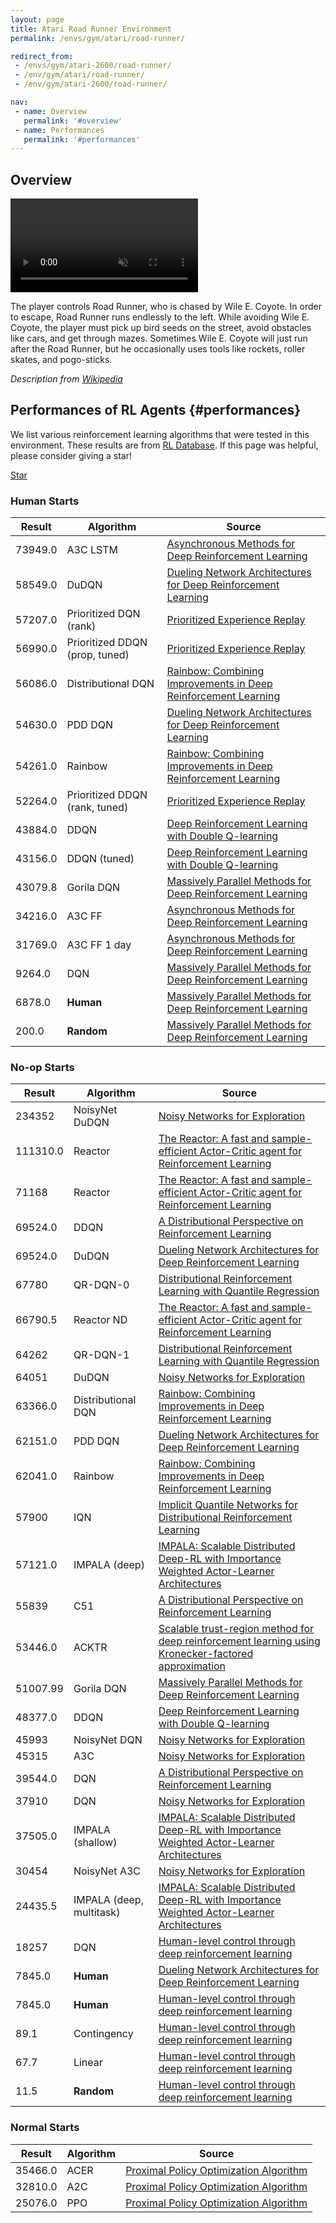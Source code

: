 ```yaml
---
layout: page
title: Atari Road Runner Environment
permalink: /envs/gym/atari/road-runner/

redirect_from:
 - /envs/gym/atari-2600/road-runner/
 - /env/gym/atari/road-runner/
 - /env/gym/atari-2600/road-runner/

nav:
 - name: Overview
   permalink: '#overview'
 - name: Performances
   permalink: '#performances'
---
```



## Overview

<video autoplay muted loop controls>
  <source src="{{ 'assets/_pages/envs/gym/atari/road-runner.mp4' | absolute_url }}" type="video/mp4">
</video>

The player controls Road Runner, who is chased by Wile E. Coyote. In order to escape, Road Runner runs endlessly to the left. While avoiding Wile E. Coyote, the player must pick up bird seeds on the street, avoid obstacles like cars, and get through mazes. Sometimes Wile E. Coyote will just run after the Road Runner, but he occasionally uses tools like rockets, roller skates, and pogo-sticks.

*Description from [Wikipedia](https://en.wikipedia.org/wiki/Road_Runner_%28video_game%29)*


## Performances of RL Agents {#performances}

We list various reinforcement learning algorithms that were tested in this environment. These results are from [RL Database](https://github.com/seungjaeryanlee/rldb). If this page was helpful, please consider giving a star!

<!-- Place this tag where you want the button to render. -->
<a class="github-button" href="https://github.com/seungjaeryanlee/rldb" data-icon="octicon-star" data-size="large" data-show-count="true" aria-label="Star seungjaeryanlee/rldb on GitHub">Star</a>
<!-- Place this tag in your head or just before your close body tag. -->
<script async defer src="https://buttons.github.io/buttons.js"></script>

### Human Starts

| Result | Algorithm | Source |
|--------|-----------|--------|
| 73949.0 | A3C LSTM | [Asynchronous Methods for Deep Reinforcement Learning](https://arxiv.org/abs/1602.01783) |
| 58549.0 | DuDQN | [Dueling Network Architectures for Deep Reinforcement Learning](https://arxiv.org/abs/1511.06581) |
| 57207.0 | Prioritized DQN (rank) | [Prioritized Experience Replay](https://arxiv.org/abs/1511.05952) |
| 56990.0 | Prioritized DDQN (prop, tuned) | [Prioritized Experience Replay](https://arxiv.org/abs/1511.05952) |
| 56086.0 | Distributional DQN | [Rainbow: Combining Improvements in Deep Reinforcement Learning](https://arxiv.org/abs/1710.02298) |
| 54630.0 | PDD DQN | [Dueling Network Architectures for Deep Reinforcement Learning](https://arxiv.org/abs/1511.06581) |
| 54261.0 | Rainbow | [Rainbow: Combining Improvements in Deep Reinforcement Learning](https://arxiv.org/abs/1710.02298) |
| 52264.0 | Prioritized DDQN (rank, tuned) | [Prioritized Experience Replay](https://arxiv.org/abs/1511.05952) |
| 43884.0 | DDQN | [Deep Reinforcement Learning with Double Q-learning](https://arxiv.org/abs/1509.06461) |
| 43156.0 | DDQN (tuned) | [Deep Reinforcement Learning with Double Q-learning](https://arxiv.org/abs/1509.06461) |
| 43079.8 | Gorila DQN | [Massively Parallel Methods for Deep Reinforcement Learning](https://arxiv.org/abs/1507.04296) |
| 34216.0 | A3C FF | [Asynchronous Methods for Deep Reinforcement Learning](https://arxiv.org/abs/1602.01783) |
| 31769.0 | A3C FF 1 day | [Asynchronous Methods for Deep Reinforcement Learning](https://arxiv.org/abs/1602.01783) |
| 9264.0 | DQN | [Massively Parallel Methods for Deep Reinforcement Learning](https://arxiv.org/abs/1507.04296) |
| 6878.0 | **Human** | [Massively Parallel Methods for Deep Reinforcement Learning](https://arxiv.org/abs/1507.04296) |
| 200.0 | **Random** | [Massively Parallel Methods for Deep Reinforcement Learning](https://arxiv.org/abs/1507.04296) |


### No-op Starts

| Result | Algorithm | Source |
|--------|-----------|--------|
| 234352 | NoisyNet DuDQN | [Noisy Networks for Exploration](https://arxiv.org/abs/1706.10295) |
| 111310.0 | Reactor | [The Reactor: A fast and sample-efficient Actor-Critic agent for Reinforcement Learning](https://arxiv.org/abs/1704.04651) |
| 71168 | Reactor | [The Reactor: A fast and sample-efficient Actor-Critic agent for Reinforcement Learning](https://arxiv.org/abs/1704.04651) |
| 69524.0 | DDQN | [A Distributional Perspective on Reinforcement Learning](https://arxiv.org/abs/1707.06887) |
| 69524.0 | DuDQN | [Dueling Network Architectures for Deep Reinforcement Learning](https://arxiv.org/abs/1511.06581) |
| 67780 | QR-DQN-0 | [Distributional Reinforcement Learning with Quantile Regression](https://arxiv.org/abs/1710.10044) |
| 66790.5 | Reactor ND | [The Reactor: A fast and sample-efficient Actor-Critic agent for Reinforcement Learning](https://arxiv.org/abs/1704.04651) |
| 64262 | QR-DQN-1 | [Distributional Reinforcement Learning with Quantile Regression](https://arxiv.org/abs/1710.10044) |
| 64051 | DuDQN | [Noisy Networks for Exploration](https://arxiv.org/abs/1706.10295) |
| 63366.0 | Distributional DQN | [Rainbow: Combining Improvements in Deep Reinforcement Learning](https://arxiv.org/abs/1710.02298) |
| 62151.0 | PDD DQN | [Dueling Network Architectures for Deep Reinforcement Learning](https://arxiv.org/abs/1511.06581) |
| 62041.0 | Rainbow | [Rainbow: Combining Improvements in Deep Reinforcement Learning](https://arxiv.org/abs/1710.02298) |
| 57900 | IQN | [Implicit Quantile Networks for Distributional Reinforcement Learning](https://arxiv.org/abs/1806.06923) |
| 57121.0 | IMPALA (deep) | [IMPALA: Scalable Distributed Deep-RL with Importance Weighted Actor-Learner Architectures](https://arxiv.org/abs/1802.01561) |
| 55839 | C51 | [A Distributional Perspective on Reinforcement Learning](https://arxiv.org/abs/1707.06887) |
| 53446.0 | ACKTR | [Scalable trust-region method for deep reinforcement learning using Kronecker-factored approximation](https://arxiv.org/abs/1708.05144) |
| 51007.99 | Gorila DQN | [Massively Parallel Methods for Deep Reinforcement Learning](https://arxiv.org/abs/1507.04296) |
| 48377.0 | DDQN | [Deep Reinforcement Learning with Double Q-learning](https://arxiv.org/abs/1509.06461) |
| 45993 | NoisyNet DQN | [Noisy Networks for Exploration](https://arxiv.org/abs/1706.10295) |
| 45315 | A3C | [Noisy Networks for Exploration](https://arxiv.org/abs/1706.10295) |
| 39544.0 | DQN | [A Distributional Perspective on Reinforcement Learning](https://arxiv.org/abs/1707.06887) |
| 37910 | DQN | [Noisy Networks for Exploration](https://arxiv.org/abs/1706.10295) |
| 37505.0 | IMPALA (shallow) | [IMPALA: Scalable Distributed Deep-RL with Importance Weighted Actor-Learner Architectures](https://arxiv.org/abs/1802.01561) |
| 30454 | NoisyNet A3C | [Noisy Networks for Exploration](https://arxiv.org/abs/1706.10295) |
| 24435.5 | IMPALA (deep, multitask) | [IMPALA: Scalable Distributed Deep-RL with Importance Weighted Actor-Learner Architectures](https://arxiv.org/abs/1802.01561) |
| 18257 | DQN | [Human-level control through deep reinforcement learning](https://storage.googleapis.com/deepmind-media/dqn/DQNNaturePaper.pdf) |
| 7845.0 | **Human** | [Dueling Network Architectures for Deep Reinforcement Learning](https://arxiv.org/abs/1511.06581) |
| 7845.0 | **Human** | [Human-level control through deep reinforcement learning](https://storage.googleapis.com/deepmind-media/dqn/DQNNaturePaper.pdf) |
| 89.1 | Contingency | [Human-level control through deep reinforcement learning](https://storage.googleapis.com/deepmind-media/dqn/DQNNaturePaper.pdf) |
| 67.7 | Linear | [Human-level control through deep reinforcement learning](https://storage.googleapis.com/deepmind-media/dqn/DQNNaturePaper.pdf) |
| 11.5 | **Random** | [Human-level control through deep reinforcement learning](https://storage.googleapis.com/deepmind-media/dqn/DQNNaturePaper.pdf) |


### Normal Starts

| Result | Algorithm | Source |
|--------|-----------|--------|
| 35466.0 | ACER | [Proximal Policy Optimization Algorithm](https://arxiv.org/abs/1707.06347) |
| 32810.0 | A2C | [Proximal Policy Optimization Algorithm](https://arxiv.org/abs/1707.06347) |
| 25076.0 | PPO | [Proximal Policy Optimization Algorithm](https://arxiv.org/abs/1707.06347) |


